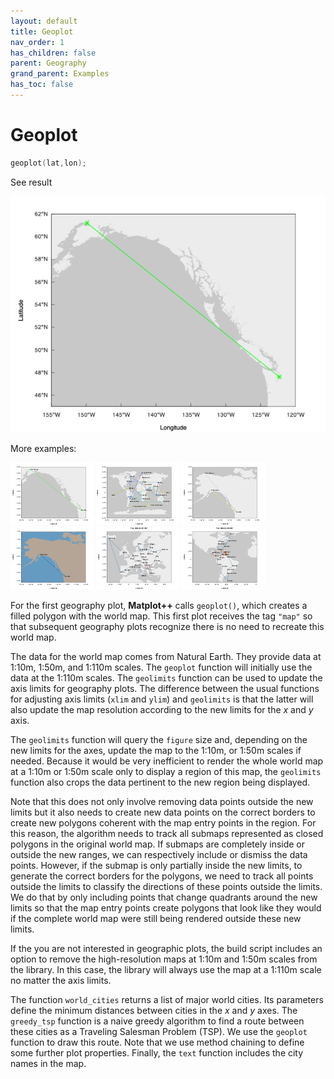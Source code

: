 ```yaml
---
layout: default
title: Geoplot
nav_order: 1
has_children: false
parent: Geography
grand_parent: Examples
has_toc: false
---
```

# Geoplot

```cpp
geoplot(lat,lon);
```


See result

[![example_geoplot_1](geoplot/geoplot_1.png)](https://github.com/alandefreitas/matplotplusplus/blob/master/examples/geography/geoplot/geoplot_1.cpp)

More examples:
    
[![example_geoplot_2](geoplot/geoplot_2_thumb.png)](https://github.com/alandefreitas/matplotplusplus/blob/master/examples/geography/geoplot/geoplot_2.cpp)  [![example_geoplot_3](geoplot/geoplot_3_thumb.png)](https://github.com/alandefreitas/matplotplusplus/blob/master/examples/geography/geoplot/geoplot_3.cpp)  [![example_geoplot_4](geoplot/geoplot_4_thumb.png)](https://github.com/alandefreitas/matplotplusplus/blob/master/examples/geography/geoplot/geoplot_4.cpp)  [![example_geoplot_5](geoplot/geoplot_5_thumb.png)](https://github.com/alandefreitas/matplotplusplus/blob/master/examples/geography/geoplot/geoplot_5.cpp)  [![example_geoplot_6](geoplot/geoplot_6_thumb.png)](https://github.com/alandefreitas/matplotplusplus/blob/master/examples/geography/geoplot/geoplot_6.cpp)  [![example_geoplot_7](geoplot/geoplot_7_thumb.png)](https://github.com/alandefreitas/matplotplusplus/blob/master/examples/geography/geoplot/geoplot_7.cpp)
  

For the first geography plot, **Matplot++** calls `geoplot()`, which creates a filled polygon with the world map. This first plot receives the tag `"map"` so that subsequent geography plots recognize there is no need to recreate this world map.

The data for the world map comes from Natural Earth. They provide data at 1:10m, 1:50m, and 1:110m scales. The `geoplot` function will initially use the data at the 1:110m scales. The `geolimits` function can be used to update the axis limits for geography plots. The difference between the usual functions for adjusting axis limits (`xlim` and `ylim`) and `geolimits` is that the latter will also update the map resolution according to the new limits for the $x$ and $y$ axis.

The `geolimits` function will query the `figure` size and, depending on the new limits for the axes, update the map to the 1:10m, or 1:50m scales if needed. Because it would be very inefficient to render the whole world map at a 1:10m or 1:50m scale only to display a region of this map, the `geolimits` function also crops the data pertinent to the new region being displayed.

Note that this does not only involve removing data points outside the new limits but it also needs to create new data points on the correct borders to create new polygons coherent with the map entry points in the region. For this reason, the algorithm needs to track all submaps represented as closed polygons in the original world map. If submaps are completely inside or outside the new ranges, we can respectively include or dismiss the data points. However, if the submap is only partially inside the new limits, to generate the correct borders for the polygons, we need to track all points outside the limits to classify the directions of these points outside the limits. We do that by only including points that change quadrants around the new limits so that the map entry points create polygons that look like they would if the complete world map were still being rendered outside these new limits.

If the you are not interested in geographic plots, the build script includes an option to remove the high-resolution maps at 1:10m and 1:50m scales from the library. In this case, the library will always use the map at a 1:110m scale no matter the axis limits.

The function `world_cities` returns a list of major world cities. Its parameters define the minimum distances between cities in the $x$ and $y$ axes. The `greedy_tsp` function is a naive greedy algorithm to find a route between these cities as a Traveling Salesman Problem (TSP). We use the `geoplot` function to draw this route. Note that we use method chaining to define some further plot properties. Finally, the `text` function includes the city names in the map.




